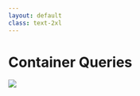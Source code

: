 ```yaml
---
layout: default
class: text-2xl
---
```


# Container Queries

<img src="/images/03-container-02.png" class="h-90 m-auto" />
